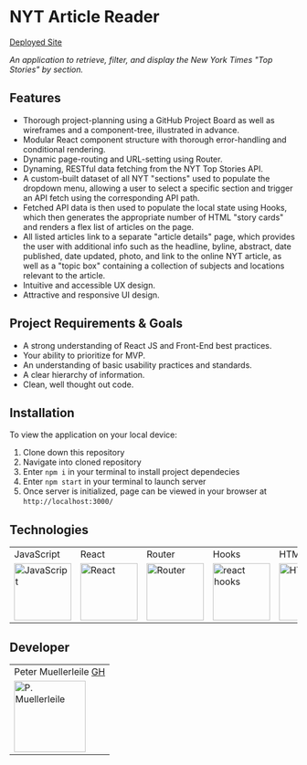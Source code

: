 # NYT Article Reader

[Deployed Site](https://nyt-article-reader.herokuapp.com/)

_An application to retrieve, filter, and display the New York Times "Top Stories" by section._

## Features
- Thorough project-planning using a GitHub Project Board as well as wireframes and a component-tree, illustrated in advance.
- Modular React component structure with thorough error-handling and conditional rendering.
- Dynamic page-routing and URL-setting using Router.
- Dynaming, RESTful data fetching from the NYT Top Stories API.
- A custom-built dataset of all NYT "sections" used to populate the dropdown menu, allowing a user to select a specific section and trigger an API fetch using the corresponding API path.
- Fetched API data is then used to populate the local state using Hooks, which then generates the appropriate number of HTML "story cards" and renders a flex list of articles on the page.
- All listed articles link to a separate "article details" page, which provides the user with additional info such as the headline, byline, abstract, date published, date updated, photo, and link to the online NYT article, as well as a "topic box" containing a collection of subjects and locations relevant to the article.
- Intuitive and accessible UX design.
- Attractive and responsive UI design.

## Project Requirements & Goals
- A strong understanding of React JS and Front-End best practices.
- Your ability to prioritize for MVP.
- An understanding of basic usability practices and standards.
- A clear hierarchy of information.
- Clean, well thought out code.

## Installation

To view the application on your local device:

1. Clone down this repository
2. Navigate into cloned repository
3. Enter `npm i` in your terminal to install project dependecies
3. Enter `npm start` in your terminal to launch server
4. Once server is initialized, page can be viewed in your browser at `http://localhost:3000/`

## Technologies
<table>
    <tr>
        <td>JavaScript</td>
        <td>React</td>
        <td>Router</td>
        <td>Hooks</td>
        <td>HTML</td>
        <td>CSS</td>
        <td>Sass</td>
    </tr>
    </tr>
        <td><img src="https://user-images.githubusercontent.com/73092355/119360616-074c6580-bc68-11eb-8ac1-f1ca05b87bf8.png" alt="JavaScript" width="100" height="auto" /></td>
        <td><img src="https://user-images.githubusercontent.com/73092355/119361040-74f89180-bc68-11eb-845a-29ec9f93f095.png" alt="React" width="100" height="auto" /></td>
        <td><img src="https://user-images.githubusercontent.com/73092355/119361186-9d808b80-bc68-11eb-97ee-05bde2700716.png" alt="Router" width="100" height="auto" /></td>
        <td><img src="https://raw.githubusercontent.com/alDuncanson/react-hooks-snippets/master/icon.png" alt="react hooks" width="100" height="auto" /></td>
        <td><img src="https://user-images.githubusercontent.com/73092355/119402191-d553f700-bc99-11eb-8cd3-6ef44023d530.png" alt="HTML" width="100" height="auto" /></td>
        <td><img src="https://user-images.githubusercontent.com/73092355/119402395-1e0bb000-bc9a-11eb-9173-30403b8848d1.png" alt="CSS" width="100" height="auto" /></td>
        <td><img src="https://user-images.githubusercontent.com/73092355/119351057-49bc7500-bc5d-11eb-9e74-24ede01707c4.png" alt="Sass" width="100" height="auto" /></td>
    </tr>
</table>

## Developer
<table>
    <tr>
        <td> Peter Muellerleile <a href="https://github.com/pcmueller">GH</td>    
    </tr>
    <tr>
        <td><img src="https://avatars.githubusercontent.com/u/51062974?v=4" alt="P. Muellerleile" width="125" height="auto" /></td>
    </tr>
</table>
